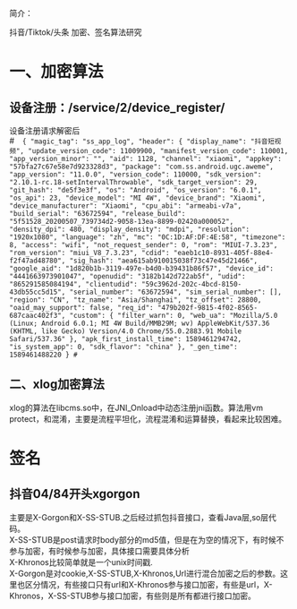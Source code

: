 简介：

抖音/Tiktok/头条 加密、签名算法研究

# 一、加密算法
## 设备注册：/service/2/device_register/
设备注册请求解密后  
#``` 
{
    "magic_tag": "ss_app_log",
    "header": {
        "display_name": "抖音短视频",
        "update_version_code": 11009900,
        "manifest_version_code": 110001,
        "app_version_minor": "",
        "aid": 1128,
        "channel": "xiaomi",
        "appkey": "57bfa27c67e58e7d923328d3",
        "package": "com.ss.android.ugc.aweme",
        "app_version": "11.0.0",
        "version_code": 110000,
        "sdk_version": "2.10.1-rc.18-setIntervalThrowable",
        "sdk_target_version": 29,
        "git_hash": "de5f3e3f",
        "os": "Android",
        "os_version": "6.0.1",
        "os_api": 23,
        "device_model": "MI 4W",
        "device_brand": "Xiaomi",
        "device_manufacturer": "Xiaomi",
        "cpu_abi": "armeabi-v7a",
        "build_serial": "63672594",
        "release_build": "5f51528_20200507_739734d2-9058-13ea-8899-02420a000052",
        "density_dpi": 480,
        "display_density": "mdpi",
        "resolution": "1920x1080",
        "language": "zh",
        "mc": "0C:1D:AF:DF:4E:58",
        "timezone": 8,
        "access": "wifi",
        "not_request_sender": 0,
        "rom": "MIUI-7.3.23",
        "rom_version": "miui_V8_7.3.23",
        "cdid": "eaeb1c10-8931-405f-88e4-f2f47ad48780",
        "sig_hash": "aea615ab910015038f73c47e45d21466",
        "google_aid": "1d820b1b-3119-497e-b4d0-b39431b86f57",
        "device_id": "4441663973901047",
        "openudid": "3182b142d722ab5f",
        "udid": "865291585084194",
        "clientudid": "59c3962d-202c-4bcd-8150-43db55cc5d15",
        "serial_number": "63672594",
        "sim_serial_number": [],
        "region": "CN",
        "tz_name": "Asia/Shanghai",
        "tz_offset": 28800,
        "oaid_may_support": false,
        "req_id": "479b202f-9815-4f02-8565-687caac402f3",
        "custom": {
            "filter_warn": 0,
            "web_ua": "Mozilla/5.0 (Linux; Android 6.0.1; MI 4W Build/MMB29M; wv) AppleWebKit/537.36 (KHTML, like Gecko) Version/4.0 Chrome/55.0.2883.91 Mobile Safari/537.36"
        },
        "apk_first_install_time": 1589461294742,
        "is_system_app": 0,
        "sdk_flavor": "china"
    },
    "_gen_time": 1589461488220
}
#```   
## 二、xlog加密算法
xlog的算法在libcms.so中，在JNI_Onload中动态注册jni函数。算法用vm protect，和混淆，主要是流程平坦化，流程混淆和运算替换，看起来比较困难。


# 签名
## 抖音04/84开头xgorgon
主要是X-Gorgon和X-SS-STUB.之后经过抓包抖音接口，查看Java层,so层代码。  
X-SS-STUB是post请求时body部分的md5值，但是在为空的情况下，有时候不参与加密，有时候参与加密，具体接口需要具体分析  
X-Khronos比较简单就是一个unix时间戳.  
X-Gorgon是对cookie,X-SS-STUB,X-Khronos,Url进行混合加密之后的参数。这里也区分情况，有些接口只有url和X-Khronos参与接口加密，有些是url，X-Khronos，X-SS-STUB参与接口加密，有些则是所有都进行接口加密。
